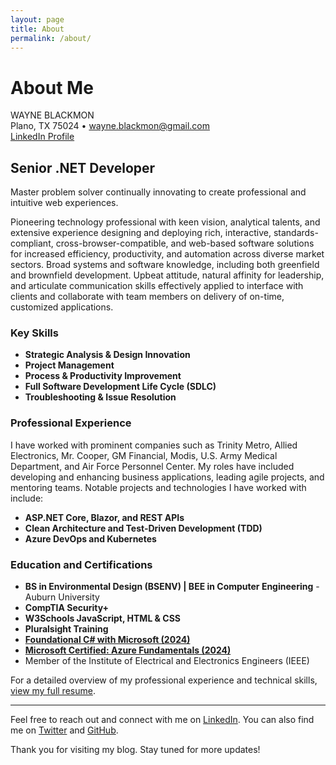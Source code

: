 ```yaml
---
layout: page
title: About
permalink: /about/
---
```


# About Me

WAYNE BLACKMON  
Plano, TX 75024  • [wayne.blackmon@gmail.com](mailto:wayne.blackmon@gmail.com)  
[LinkedIn Profile](https://www.linkedin.com/in/wayne-blackmon/)

## Senior .NET Developer
Master problem solver continually innovating to create professional and intuitive web experiences.

Pioneering technology professional with keen vision, analytical talents, and extensive experience designing and deploying rich, interactive, standards-compliant, cross-browser-compatible, and web-based software solutions for increased efficiency, productivity, and automation across diverse market sectors. Broad systems and software knowledge, including both greenfield and brownfield development. Upbeat attitude, natural affinity for leadership, and articulate communication skills effectively applied to interface with clients and collaborate with team members on delivery of on-time, customized applications.

### Key Skills
- **Strategic Analysis & Design Innovation**
- **Project Management**
- **Process & Productivity Improvement**
- **Full Software Development Life Cycle (SDLC)**
- **Troubleshooting & Issue Resolution**

### Professional Experience
I have worked with prominent companies such as Trinity Metro, Allied Electronics, Mr. Cooper, GM Financial, Modis, U.S. Army Medical Department, and Air Force Personnel Center. My roles have included developing and enhancing business applications, leading agile projects, and mentoring teams. Notable projects and technologies I have worked with include:
- **ASP.NET Core, Blazor, and REST APIs**
- **Clean Architecture and Test-Driven Development (TDD)**
- **Azure DevOps and Kubernetes**

### Education and Certifications
- **BS in Environmental Design (BSENV) | BEE in Computer Engineering** - Auburn University
- **CompTIA Security+**
- **W3Schools JavaScript, HTML & CSS**
- **Pluralsight Training**
- **[Foundational C# with Microsoft (2024)](https://www.freecodecamp.org/certification/wblackmon/foundational-c-sharp-with-microsoft)**
- **[Microsoft Certified: Azure Fundamentals (2024)](https://learn.microsoft.com/en-us/users/wblackmon/credentials/f8f12498f372feee)**
- Member of the Institute of Electrical and Electronics Engineers (IEEE)

For a detailed overview of my professional experience and technical skills, [view my full resume](#).

---

Feel free to reach out and connect with me on [LinkedIn](https://www.linkedin.com/in/wayne-blackmon/). You can also find me on [Twitter](#) and [GitHub](#).

Thank you for visiting my blog. Stay tuned for more updates!
